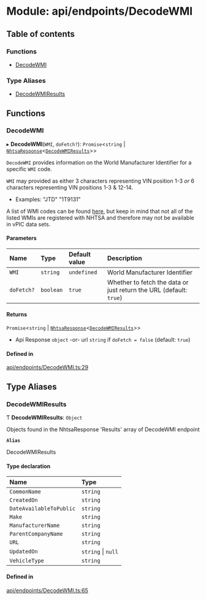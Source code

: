 # Module: api/endpoints/DecodeWMI

## Table of contents

### Functions

- [DecodeWMI](api_endpoints_DecodeWMI.md#decodewmi)

### Type Aliases

- [DecodeWMIResults](api_endpoints_DecodeWMI.md#decodewmiresults)

## Functions

### DecodeWMI

▸ **DecodeWMI**(`WMI`, `doFetch?`): `Promise`<`string` \| [`NhtsaResponse`](api_types.md#nhtsaresponse)<[`DecodeWMIResults`](api_endpoints_DecodeWMI.md#decodewmiresults)\>\>

`DecodeWMI` provides information on the World Manufacturer Identifier for a specific `WMI` code.

`WMI` may provided as either 3 characters representing VIN position 1-3 _or_ 6 characters
representing VIN positions 1-3 & 12-14.
- Examples: "JTD" "1T9131"

A list of WMI codes can be found
[here](https://en.wikibooks.org/wiki/Vehicle_Identification_Numbers_(VIN_codes)/World_Manufacturer_Identifier_(WMI)),
but keep in mind that not all of the listed WMIs are registered with NHTSA and therefore may not
be available in vPIC data sets.

#### Parameters

| Name | Type | Default value | Description |
| :------ | :------ | :------ | :------ |
| `WMI` | `string` | `undefined` | World Manufacturer Identifier |
| `doFetch?` | `boolean` | `true` | Whether to fetch the data or just return the URL (default: `true`) |

#### Returns

`Promise`<`string` \| [`NhtsaResponse`](api_types.md#nhtsaresponse)<[`DecodeWMIResults`](api_endpoints_DecodeWMI.md#decodewmiresults)\>\>

- Api Response `object`
-or- url `string` if `doFetch = false` (default: `true`)

#### Defined in

[api/endpoints/DecodeWMI.ts:29](https://github.com/ShaggyTech/nhtsa-api-wrapper/blob/a64bd4e/packages/lib/src/api/endpoints/DecodeWMI.ts#L29)

## Type Aliases

### DecodeWMIResults

Ƭ **DecodeWMIResults**: `Object`

Objects found in the NhtsaResponse 'Results' array of DecodeWMI endpoint

**`Alias`**

DecodeWMIResults

#### Type declaration

| Name | Type |
| :------ | :------ |
| `CommonName` | `string` |
| `CreatedOn` | `string` |
| `DateAvailableToPublic` | `string` |
| `Make` | `string` |
| `ManufacturerName` | `string` |
| `ParentCompanyName` | `string` |
| `URL` | `string` |
| `UpdatedOn` | `string` \| ``null`` |
| `VehicleType` | `string` |

#### Defined in

[api/endpoints/DecodeWMI.ts:65](https://github.com/ShaggyTech/nhtsa-api-wrapper/blob/a64bd4e/packages/lib/src/api/endpoints/DecodeWMI.ts#L65)
